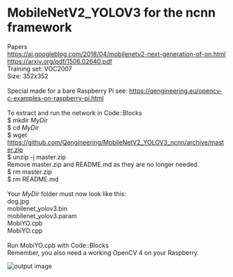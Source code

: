 # MobileNetV2_YOLOV3 for the ncnn framework
Papers <br/>
https://ai.googleblog.com/2018/04/mobilenetv2-next-generation-of-on.html <br/>
https://arxiv.org/pdf/1506.02640.pdf <br/>
Training set: VOC2007 <br/>
Size: 352x352 <br/>
<br/>
Special made for a bare Raspberry Pi see: https://qengineering.eu/opencv-c-examples-on-raspberry-pi.html <br/>
<br/>
To extract and run the network in Code::Blocks <br/>
$ mkdir *MyDir* <br/>
$ cd *MyDir* <br/>
$ wget https://github.com/Qengineering/MobileNetV2_YOLOV3_ncnn/archive/master.zip <br/>
$ unzip -j master.zip <br/>
Remove master.zip and README.md as they are no longer needed. <br/> 
$ rm master.zip <br/>
$ rm README.md <br/> <br/>
Your *MyDir* folder must now look like this: <br/> 
dog.jpg <br/>
mobilenet_yolov3.bin <br/>
mobilenet_yolov3.param <br/>
MobiYO.cpb <br/>
MobiYO.cpp <br/>
 <br/>
Run MobiYO.cpb with Code::Blocks <br/>
Remember, you also need a working OpenCV 4 on your Raspberry. <br/>

![output image]( https://qengineering.eu/images/outcome.png )

